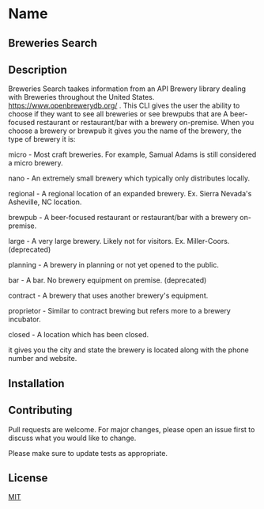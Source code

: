 # Name
## Breweries Search

## Description
Breweries Search taakes information from an API Brewery library dealing with Breweries throughout the United States. https://www.openbrewerydb.org/ . This CLI gives the user the ability to choose if they want to see all breweries or see brewpubs that are  A beer-focused restaurant or restaurant/bar with a brewery on-premise. When you choose a brewery or brewpub it gives you the name of the brewery, the type of brewery it is:

micro - Most craft breweries. For example, Samual Adams is still considered a micro brewery.

nano - An extremely small brewery which typically only distributes locally.

regional - A regional location of an expanded brewery. Ex. Sierra Nevada's Asheville, NC location.

brewpub - A beer-focused restaurant or restaurant/bar with a brewery on-premise.

large - A very large brewery. Likely not for visitors. Ex. Miller-Coors. (deprecated)

planning - A brewery in planning or not yet opened to the public.

bar - A bar. No brewery equipment on premise. (deprecated)

contract - A brewery that uses another brewery's equipment.

proprietor - Similar to contract brewing but refers more to a brewery incubator.

closed - A location which has been closed.

it gives you the city and state the brewery is located along with the phone number and website. 

## Installation 

## Contributing
Pull requests are welcome. For major changes, please open an issue first to discuss what you would like to change.

Please make sure to update tests as appropriate.

## License
[MIT](https://choosealicense.com/licenses/mit/)